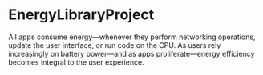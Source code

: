 # EnergyLibraryProject
All apps consume energy—whenever they perform networking operations, update the user interface, or run code on the CPU. As users rely increasingly on battery power—and as apps proliferate—energy efficiency becomes integral to the user experience.
